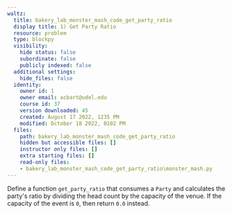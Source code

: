 ```yaml
---
waltz:
  title: bakery_lab_monster_mash_code_get_party_ratio
  display title: 1) Get Party Ratio
  resource: problem
  type: blockpy
  visibility:
    hide status: false
    subordinate: false
    publicly indexed: false
  additional settings:
    hide_files: false
  identity:
    owner id: 1
    owner email: acbart@udel.edu
    course id: 37
    version downloaded: 45
    created: August 17 2022, 1235 PM
    modified: October 18 2022, 0102 PM
  files:
    path: bakery_lab_monster_mash_code_get_party_ratio
    hidden but accessible files: []
    instructor only files: []
    extra starting files: []
    read-only files:
    - bakery_lab_monster_mash_code_get_party_ratio\monster_mash.py
---
```

Define a function `get_party_ratio` that consumes a `Party` and calculates the party's ratio by dividing the head count by the capacity of the venue. If the capacity of the event is `0`, then return `0.0` instead.